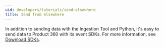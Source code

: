 ```yaml
---
uid: developers/tutorials/send-elsewhere
title: Send from elsewhere
---
```


In addition to sending data with the Ingestion Tool and Python, it's easy to send data to Product 360 with its event SDKs. For more information, see [Download SDKs](../../downloads/).
